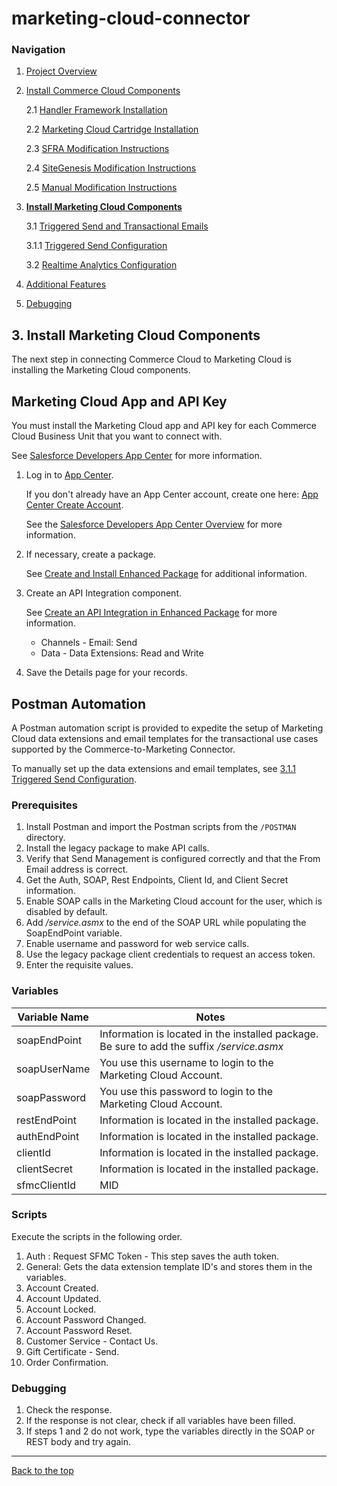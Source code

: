 <a name="Top"></a>
# marketing-cloud-connector

### Navigation
1. [Project Overview](1_0_Project_Overview.md#navlink)
2. [Install Commerce Cloud Components](2_0_Commerce_Cloud_Component_Installation.md#navlink)
	
	2.1 [Handler Framework Installation](2_1_Handler-Installation.md#navlink)
	
	2.2 [Marketing Cloud Cartridge Installation](2_2_MarketingCloudCart.md#navlink)
	
	2.3 [SFRA Modification Instructions](2_3_Modification-Instructions-for-SFRA.md#navlink)
	
	2.4 [SiteGenesis Modification Instructions](2_4_Modification-Instructions-for-SiteGenesis.md#navlink)
		
	2.5 [Manual Modification Instructions](2_5_ManualModifications.md#navlink)

7. [**Install Marketing Cloud Components**](3_0_ModifyMarketingCloud.md#navlink)

	3.1 [Triggered Send and Transactional Emails](3_1_0_TriggeredSendTransactionalEmails.md#navlink)
	
	3.1.1 [Triggered Send Configuration](3_1_1_MCConnectorInstallation-TriggeredSendConfiguration.md#navlink)
	
	3.2 [Realtime Analytics Configuration](3_2_MCConnectorInstallation-RealtimeAnalyticsConfiguration.md#navlink)
	
11. [Additional Features](4_0_AdditionalFeatures.md#navlink)
12. [Debugging](5_0_Debugging.md#navlink)

<a name="navlink"></a>
## 3. Install Marketing Cloud Components

The next step in connecting Commerce Cloud to Marketing Cloud is installing the Marketing Cloud components. 
 
## Marketing Cloud App and API Key

You must install the Marketing Cloud app and API key for each Commerce Cloud Business Unit that you want to connect with.

See [Salesforce Developers App Center](https://developer.salesforce.com/docs/atlas.en-us.mc-getting-started.meta/mc-getting-started/get-api-key.htm) for more information.

1. Log in to [App Center](https://appcenter-auth.s1.marketingcloudapps.com/).

    If you don't already have an App Center account, create one here: [App Center Create Account](https://appcenter-auth.s1.marketingcloudapps.com/create). 
	
	See the [Salesforce Developers App Center Overview](https://developer.salesforce.com/docs/atlas.en-us.mc-getting-started.meta/mc-getting-started/app-center.htm) for more information.

3. If necessary, create a package.

	See [Create and Install Enhanced Package](https://developer.salesforce.com/docs/atlas.en-us.mc-app-development.meta/mc-app-development/create-integration-enhanced.htm) for additional information.
	
	
4. Create an API Integration component.

	See [Create an API Integration in Enhanced Package](https://developer.salesforce.com/docs/atlas.en-us.mc-app-development.meta/mc-app-development/create-integration-enhanced.htm) for more information.
	 
	- Channels - Email: Send
	- Data - Data Extensions: Read and Write

5. Save the Details page for your records.

## Postman Automation

A Postman automation script is provided to expedite the setup of Marketing Cloud data extensions and email templates for the transactional use cases supported by the Commerce-to-Marketing Connector. 

To manually set up the data extensions and email templates, see [3.1.1 Triggered Send Configuration](3_1_1_MCConnectorInstallation-TriggeredSendConfiguration.md#navlink). 

### Prerequisites


1. Install Postman and import the Postman scripts from the `/POSTMAN` directory.
2. Install the legacy package to make API calls.
3. Verify that Send Management is configured correctly and that the From Email address is correct.
4. Get the Auth, SOAP, Rest Endpoints, Client Id, and Client Secret information.
5. Enable SOAP calls in the Marketing Cloud account for the user, which is disabled by default.
6. Add */service.asmx* to the end of the SOAP URL while populating the SoapEndPoint variable.
7. Enable username and password for web service calls.
8. Use the legacy package client credentials to request an access token.
9. Enter the requisite values.

### Variables

| Variable Name | Notes |
|---------------|-------|
| soapEndPoint | Information is located in the installed package. Be sure to add the suffix */service.asmx* |
| soapUserName | You use this username to login to the Marketing Cloud Account. |
| soapPassword | You use this password to login to the Marketing Cloud Account. |
| restEndPoint | Information is located in the installed package. |
| authEndPoint | Information is located in the installed package. |
| clientId | Information is located in the installed package. |
| clientSecret | Information is located in the installed package. |
| sfmcClientId | MID |

### Scripts

Execute the scripts in the following order.


1. Auth : Request SFMC Token - This step saves the auth token.
2. General: Gets the data extension template ID's and stores them in the variables.
3. Account Created.
4. Account Updated.
5. Account Locked.
6. Account Password Changed.
7. Account Password Reset.
8. Customer Service - Contact Us.
9. Gift Certificate - Send.
10. Order Confirmation.

### Debugging


1. Check the response.
2. If the response is not clear, check if all variables have been filled.
3. If steps 1 and 2 do not work, type the variables directly in the SOAP or REST body and try again.

- - -

[Back to the top](#Top)
